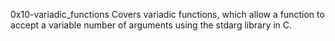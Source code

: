 0x10-variadic_functions Covers variadic functions, which allow a function to accept a variable number of arguments using the stdarg library in C.